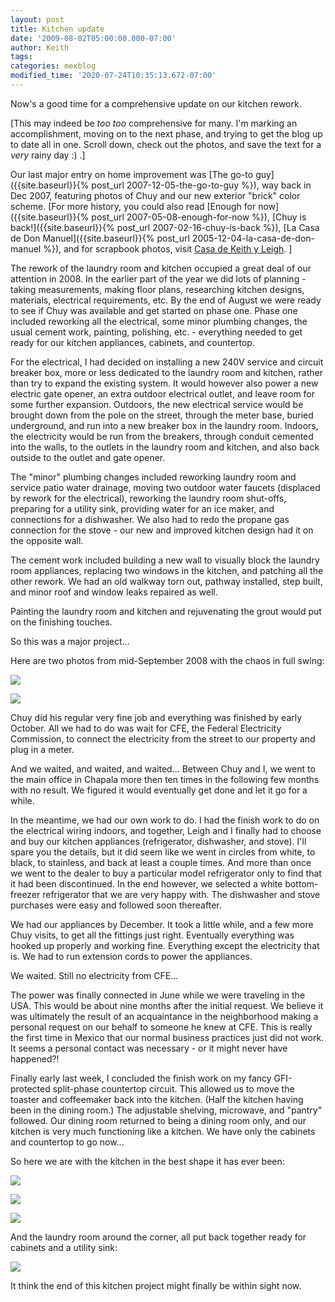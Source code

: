 ```yaml
---
layout: post
title: Kitchen update
date: '2009-08-02T05:00:00.000-07:00'
author: Keith
tags:
categories: mexblog
modified_time: '2020-07-24T10:35:13.672-07:00'
---
```

Now's a good time for a comprehensive update on our kitchen rework.

\[This may indeed be *too too* comprehensive for many. I'm marking an
accomplishment, moving on to the next phase, and trying to get the blog
up to date all in one. Scroll down, check out the photos, and save the
text for a *very* rainy day :) .\]

Our last major entry on home improvement was
[The go-to guy]({{site.baseurl}}{% post_url
2007-12-05-the-go-to-guy
%}),
way back in Dec 2007, featuring photos of Chuy and our new exterior "brick" color
scheme.
\[For more history, you could also read
[Enough for now]({{site.baseurl}}{% post_url
2007-05-08-enough-for-now
%}),
[Chuy is back!]({{site.baseurl}}{% post_url
2007-02-16-chuy-is-back
%}),
[La Casa de Don Manuel]({{site.baseurl}}{% post_url
2005-12-04-la-casa-de-don-manuel
%}),
and for scrapbook photos, visit
[Casa de Keith y Leigh](http://casa.keithandleigh.com).
\]

The rework of the laundry room and kitchen occupied a great deal of our
attention in 2008. In the earlier part of the year we did lots of
planning - taking measurements, making floor plans, researching kitchen
designs, materials, electrical requirements, etc. By the end of August
we were ready to see if Chuy was available and get started on phase one.
Phase one included reworking all the electrical, some minor plumbing
changes, the usual cement work, painting, polishing, etc. - everything
needed to get ready for our kitchen appliances, cabinets, and
countertop.



For the electrical, I had decided on installing a new 240V service and
circuit breaker box, more or less dedicated to the laundry room and
kitchen, rather than try to expand the existing system. It would however
also power a new electric gate opener, an extra outdoor electrical
outlet, and leave room for some further expansion. Outdoors, the new
electrical service would be brought down from the pole on the street,
through the meter base, buried underground, and run into a new breaker
box in the laundry room. Indoors, the electricity would be run from the
breakers, through conduit cemented into the walls, to the outlets in the
laundry room and kitchen, and also back outside to the outlet and gate
opener.



The "minor" plumbing changes included reworking laundry room and service
patio water drainage, moving two outdoor water faucets (displaced by
rework for the electrical), reworking the laundry room shut-offs,
preparing for a utility sink, providing water for an ice maker, and
connections for a dishwasher. We also had to redo the propane gas
connection for the stove - our new and improved kitchen design had it on
the opposite wall.



The cement work included building a new wall to visually block the
laundry room appliances, replacing two windows in the kitchen, and
patching all the other rework. We had an old walkway torn out, pathway
installed, step built, and minor roof and window leaks repaired as well.



Painting the laundry room and kitchen and rejuvenating the grout would
put on the finishing touches.



So this was a major project...



Here are two photos from mid-September 2008 with the chaos in full
swing:


[![]({{site.baseurl}}/assets/images/IMG_5689.JPG)]({{site.baseurl}}/assets/images/IMG_5689.JPG)




[![]({{site.baseurl}}/assets/images/IMG_5687.JPG)]({{site.baseurl}}/assets/images/IMG_5687.JPG)

Chuy did his regular very fine job and everything was finished by early
October. All we had to do was wait for CFE, the Federal Electricity
Commission, to connect the electricity from the street to our property
and plug in a meter.



And we waited, and waited, and waited... Between Chuy and I, we went to
the main office in Chapala more then ten times in the following few
months with no result. We figured it would eventually get done and let
it go for a while.



In the meantime, we had our own work to do. I had the finish work to do
on the electrical wiring indoors, and together, Leigh and I finally had
to choose and buy our kitchen appliances (refrigerator, dishwasher, and
stove). I'll spare you the details, but it did seem like we went in
circles from white, to black, to stainless, and back at least a couple
times. And more than once we went to the dealer to buy a particular
model refrigerator only to find that it had been discontinued. In the
end however, we selected a white bottom-freezer refrigerator that we are
very happy with. The dishwasher and stove purchases were easy and
followed soon thereafter.



We had our appliances by December. It took a little while, and a few
more Chuy visits, to get all the fittings just right. Eventually
everything was hooked up properly and working fine. Everything except
the electricity that is. We had to run extension cords to power the
appliances.



We waited. Still no electricity from CFE...



The power was finally connected in June while we were traveling in the
USA. This would be about nine months after the initial request. We
believe it was ultimately the result of an acquaintance in the
neighborhood making a personal request on our behalf to someone he knew
at CFE. This is really the first time in Mexico that our normal business
practices just did not work. It seems a personal contact was necessary -
or it might never have happened?!



Finally early last week, I concluded the finish work on my fancy
GFI-protected split-phase countertop circuit. This allowed us to move
the toaster and coffeemaker back into the kitchen. (Half the kitchen
having been in the dining room.) The adjustable shelving, microwave, and
"pantry" followed. Our dining room returned to being a dining room only,
and our kitchen is very much functioning like a kitchen. We have only
the cabinets and countertop to go now...



So here we are with the kitchen in the best shape it has ever been:



[![]({{site.baseurl}}/assets/images/IMG_6362.JPG)]({{site.baseurl}}/assets/images/IMG_6362.JPG)



[![]({{site.baseurl}}/assets/images/IMG_6363.JPG)]({{site.baseurl}}/assets/images/IMG_6363.JPG)



[![]({{site.baseurl}}/assets/images/IMG_6364.JPG)]({{site.baseurl}}/assets/images/IMG_6364.JPG)



And the laundry room around the corner, all put back together ready for
cabinets and a utility sink:


[![]({{site.baseurl}}/assets/images/IMG_6365.JPG)]({{site.baseurl}}/assets/images/IMG_6365.JPG)



It think the end of this kitchen project might finally be within sight
now.

